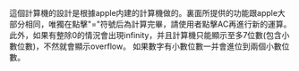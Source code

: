 這個計算機的設計是根據apple内建的計算機做的。裏面所提供的功能跟apple大部分相同，唯獨在點擊"="符號后為計算完畢，請使用者點擊AC再進行新的運算。
此外，如果有整除0的情況會出現infinity，并且計算機只能顯示至多7位數(包含小數位數)，不然就會顯示overflow。
如果數字有小數位數一并會進位到兩個小數位數。
